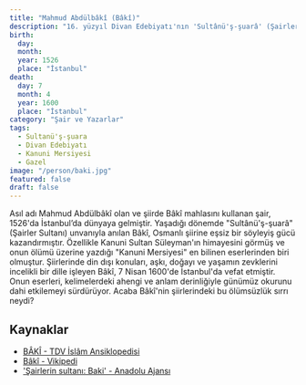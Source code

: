 ```yaml
---
title: "Mahmud Abdülbâkî (Bâkî)"
description: "16. yüzyıl Divan Edebiyatı'nın 'Sultânü'ş-şuarâ' (Şairler Sultanı) olarak anılan, gazel ve kasideleriyle tanınan büyük Osmanlı şairi."
birth:
  day: 
  month: 
  year: 1526
  place: "İstanbul"
death:
  day: 7
  month: 4
  year: 1600
  place: "İstanbul"
category: "Şair ve Yazarlar"
tags:
  - Sultanü'ş-şuara
  - Divan Edebiyatı
  - Kanuni Mersiyesi
  - Gazel
image: "/person/baki.jpg"
featured: false
draft: false
---
```


Asıl adı Mahmud Abdülbâkî olan ve şiirde Bâkî mahlasını kullanan şair, 1526'da İstanbul’da dünyaya gelmiştir. Yaşadığı dönemde "Sultânü'ş-şuarâ" (Şairler Sultanı) unvanıyla anılan Bâkî, Osmanlı şiirine eşsiz bir söyleyiş gücü kazandırmıştır. Özellikle Kanuni Sultan Süleyman'ın himayesini görmüş ve onun ölümü üzerine yazdığı "Kanuni Mersiyesi" en bilinen eserlerinden biri olmuştur. Şiirlerinde din dışı konuları, aşkı, doğayı ve yaşamın zevklerini incelikli bir dille işleyen Bâkî, 7 Nisan 1600'de İstanbul'da vefat etmiştir. Onun eserleri, kelimelerdeki ahengi ve anlam derinliğiyle günümüz okurunu dahi etkilemeyi sürdürüyor. Acaba Bâkî'nin şiirlerindeki bu ölümsüzlük sırrı neydi?

## Kaynaklar

- [BÂKÎ - TDV İslâm Ansiklopedisi](https://islamansiklopedisi.org.tr/baki)
- [Bâkî - Vikipedi](https://tr.wikipedia.org/wiki/B%C3%A2k%C3%AE)
- ['Şairlerin sultanı: Baki' - Anadolu Ajansı](https://www.aa.com.tr/tr/kultur-sanat/sairlerin-sultani-baki/1795173)